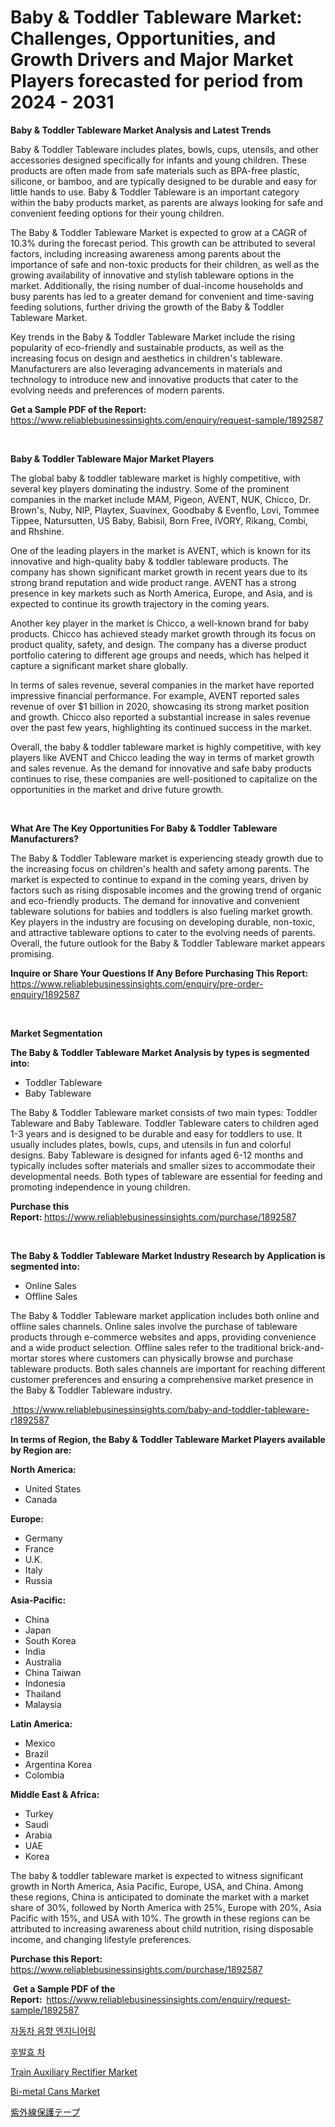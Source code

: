 <p><h1>Baby & Toddler Tableware Market: Challenges, Opportunities, and Growth Drivers and Major Market Players forecasted for period from 2024 - 2031</h1></p><p><strong>Baby & Toddler Tableware Market Analysis and Latest Trends</strong></p>
<p><p>Baby & Toddler Tableware includes plates, bowls, cups, utensils, and other accessories designed specifically for infants and young children. These products are often made from safe materials such as BPA-free plastic, silicone, or bamboo, and are typically designed to be durable and easy for little hands to use. Baby & Toddler Tableware is an important category within the baby products market, as parents are always looking for safe and convenient feeding options for their young children.</p><p>The Baby & Toddler Tableware Market is expected to grow at a CAGR of 10.3% during the forecast period. This growth can be attributed to several factors, including increasing awareness among parents about the importance of safe and non-toxic products for their children, as well as the growing availability of innovative and stylish tableware options in the market. Additionally, the rising number of dual-income households and busy parents has led to a greater demand for convenient and time-saving feeding solutions, further driving the growth of the Baby & Toddler Tableware Market.</p><p>Key trends in the Baby & Toddler Tableware Market include the rising popularity of eco-friendly and sustainable products, as well as the increasing focus on design and aesthetics in children's tableware. Manufacturers are also leveraging advancements in materials and technology to introduce new and innovative products that cater to the evolving needs and preferences of modern parents.</p></p>
<p><strong>Get a Sample PDF of the Report:&nbsp;</strong> <a href="https://www.reliablebusinessinsights.com/enquiry/request-sample/1892587">https://www.reliablebusinessinsights.com/enquiry/request-sample/1892587</a></p>
<p>&nbsp;</p>
<p><strong>Baby & Toddler Tableware Major Market Players</strong></p>
<p><p>The global baby & toddler tableware market is highly competitive, with several key players dominating the industry. Some of the prominent companies in the market include MAM, Pigeon, AVENT, NUK, Chicco, Dr. Brown's, Nuby, NIP, Playtex, Suavinex, Goodbaby & Evenflo, Lovi, Tommee Tippee, Natursutten, US Baby, Babisil, Born Free, IVORY, Rikang, Combi, and Rhshine.</p><p>One of the leading players in the market is AVENT, which is known for its innovative and high-quality baby & toddler tableware products. The company has shown significant market growth in recent years due to its strong brand reputation and wide product range. AVENT has a strong presence in key markets such as North America, Europe, and Asia, and is expected to continue its growth trajectory in the coming years.</p><p>Another key player in the market is Chicco, a well-known brand for baby products. Chicco has achieved steady market growth through its focus on product quality, safety, and design. The company has a diverse product portfolio catering to different age groups and needs, which has helped it capture a significant market share globally.</p><p>In terms of sales revenue, several companies in the market have reported impressive financial performance. For example, AVENT reported sales revenue of over $1 billion in 2020, showcasing its strong market position and growth. Chicco also reported a substantial increase in sales revenue over the past few years, highlighting its continued success in the market.</p><p>Overall, the baby & toddler tableware market is highly competitive, with key players like AVENT and Chicco leading the way in terms of market growth and sales revenue. As the demand for innovative and safe baby products continues to rise, these companies are well-positioned to capitalize on the opportunities in the market and drive future growth.</p></p>
<p>&nbsp;</p>
<p><strong>What Are The Key Opportunities For Baby & Toddler Tableware Manufacturers?</strong></p>
<p><p>The Baby & Toddler Tableware market is experiencing steady growth due to the increasing focus on children's health and safety among parents. The market is expected to continue to expand in the coming years, driven by factors such as rising disposable incomes and the growing trend of organic and eco-friendly products. The demand for innovative and convenient tableware solutions for babies and toddlers is also fueling market growth. Key players in the industry are focusing on developing durable, non-toxic, and attractive tableware options to cater to the evolving needs of parents. Overall, the future outlook for the Baby & Toddler Tableware market appears promising.</p></p>
<p><strong>Inquire or Share Your Questions If Any Before Purchasing This Report:</strong> <a href="https://www.reliablebusinessinsights.com/enquiry/pre-order-enquiry/1892587">https://www.reliablebusinessinsights.com/enquiry/pre-order-enquiry/1892587</a></p>
<p>&nbsp;</p>
<p><strong>Market Segmentation</strong></p>
<p><strong>The Baby & Toddler Tableware Market Analysis by types is segmented into:</strong></p>
<p><ul><li>Toddler Tableware</li><li>Baby Tableware</li></ul></p>
<p><p>The Baby & Toddler Tableware market consists of two main types: Toddler Tableware and Baby Tableware. Toddler Tableware caters to children aged 1-3 years and is designed to be durable and easy for toddlers to use. It usually includes plates, bowls, cups, and utensils in fun and colorful designs. Baby Tableware is designed for infants aged 6-12 months and typically includes softer materials and smaller sizes to accommodate their developmental needs. Both types of tableware are essential for feeding and promoting independence in young children.</p></p>
<p><strong>Purchase this Report:&nbsp;</strong><a href="https://www.reliablebusinessinsights.com/purchase/1892587">https://www.reliablebusinessinsights.com/purchase/1892587</a></p>
<p>&nbsp;</p>
<p><strong>The Baby & Toddler Tableware Market Industry Research by Application is segmented into:</strong></p>
<p><ul><li>Online Sales</li><li>Offline Sales</li></ul></p>
<p><p>The Baby & Toddler Tableware market application includes both online and offline sales channels. Online sales involve the purchase of tableware products through e-commerce websites and apps, providing convenience and a wide product selection. Offline sales refer to the traditional brick-and-mortar stores where customers can physically browse and purchase tableware products. Both sales channels are important for reaching different customer preferences and ensuring a comprehensive market presence in the Baby & Toddler Tableware industry.</p></p>
<p><a href="https://www.reliablebusinessinsights.com/baby-and-toddler-tableware-r1892587">&nbsp;https://www.reliablebusinessinsights.com/baby-and-toddler-tableware-r1892587</a></p>
<p><strong>In terms of Region, the Baby & Toddler Tableware Market Players available by Region are:</strong></p>
<p>
    <p> <strong> North America: </strong>
        <ul>
            <li>United States</li>
            <li>Canada</li>
        </ul>
        </p> 
    <p> <strong> Europe: </strong>
        <ul>
            <li>Germany</li>
            <li>France</li>
            <li>U.K.</li>
            <li>Italy</li>
            <li>Russia</li>
        </ul>
        </p> 
    <p> <strong> Asia-Pacific: </strong>
        <ul>
            <li>China</li>
            <li>Japan</li>
            <li>South Korea</li>
            <li>India</li>
            <li>Australia</li>
            <li>China Taiwan</li>
            <li>Indonesia</li>
            <li>Thailand</li>
            <li>Malaysia</li>
        </ul>
        </p> 
    <p> <strong> Latin America: </strong>
        <ul>
            <li>Mexico</li>
            <li>Brazil</li>
            <li>Argentina Korea</li>
            <li>Colombia</li>
        </ul>
        </p> 
    <p> <strong> Middle East & Africa: </strong>
        <ul>
            <li>Turkey</li>
            <li>Saudi</li>
            <li>Arabia</li>
            <li>UAE</li>
            <li>Korea</li>
        </ul>
    </p>
    </p>
<p><p>The baby & toddler tableware market is expected to witness significant growth in North America, Asia Pacific, Europe, USA, and China. Among these regions, China is anticipated to dominate the market with a market share of 30%, followed by North America with 25%, Europe with 20%, Asia Pacific with 15%, and USA with 10%. The growth in these regions can be attributed to increasing awareness about child nutrition, rising disposable income, and changing lifestyle preferences.</p></p>
<p><strong>Purchase this Report: </strong><a href="https://www.reliablebusinessinsights.com/purchase/1892587">https://www.reliablebusinessinsights.com/purchase/1892587</a></p>
<p>&nbsp;<strong>Get a Sample PDF of the Report:&nbsp;&nbsp;</strong><a href="https://www.reliablebusinessinsights.com/enquiry/request-sample/1892587">https://www.reliablebusinessinsights.com/enquiry/request-sample/1892587</a></p>
<p><strong></strong></p>
<p><p><a href="https://medium.com/@lowellleke20231/%EC%9E%90%EB%8F%99%EC%B0%A8-%EC%9D%8C%ED%96%A5-%EA%B3%B5%ED%95%99-%EC%8B%9C%EC%9E%A5-%EA%B7%9C%EB%AA%A8-%EB%B0%8F-%EC%A0%90%EC%9C%A0%EC%9C%A8-%EB%B6%84%EC%84%9D-%EC%84%B1%EC%9E%A5-%EB%8F%99%ED%96%A5-%EB%B0%8F-%EC%98%88%EC%B8%A1-2024-2031-67dc664bfd8d">자동차 음향 엔지니어링</a></p><p><a href="https://medium.com/@shawnsmithv6/2024%EB%85%84%EB%B6%80%ED%84%B0-2031%EB%85%84%EA%B9%8C%EC%A7%80%EC%9D%98-%EC%8B%9C%EA%B8%B0%EC%97%90-%EB%8C%80%ED%95%9C-%EC%8B%9C%EC%9E%A5%EC%97%90%EC%84%9C-%EB%82%98%ED%83%80%EB%82%98%EB%8A%94-%EB%B0%9C%ED%96%89%EB%90%9C-%ED%9B%84-%EB%B0%9C%ED%9A%A8%EC%B0%A8%EC%9D%98-%EC%8B%A0%ED%9D%A5-%ED%8A%B8%EB%A0%8C%EB%93%9C%EC%99%80-%EB%AF%B8%EB%9E%98-%EC%A0%84%EB%A7%9D-3a7cdf97a87d">후발효 차</a></p><p><a href="https://github.com/yadanielu/Market-Research-Report-List-1/blob/main/train-auxiliary-rectifier-market.md">Train Auxiliary Rectifier Market</a></p><p><a href="https://github.com/lsapaaep8/Market-Research-Report-List-1/blob/main/bi-metal-cans-market.md">Bi-metal Cans Market</a></p><p><a href="https://github.com/ChloeConn27/Market-Research-Report-List-1/blob/main/3666428115002.md">紫外線保護テープ</a></p></p>